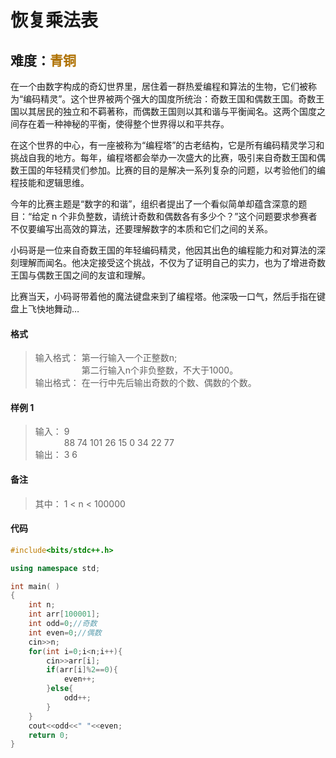 # <font face ="黑体">恢复乘法表</font>
## 难度：<font face ="黑体" font color="#ae7000">青铜</font>

在一个由数字构成的奇幻世界里，居住着一群热爱编程和算法的生物，它们被称为“编码精灵”。这个世界被两个强大的国度所统治：奇数王国和偶数王国。奇数王国以其居民的独立和不羁著称，而偶数王国则以其和谐与平衡闻名。这两个国度之间存在着一种神秘的平衡，使得整个世界得以和平共存。

在这个世界的中心，有一座被称为“编程塔”的古老结构，它是所有编码精灵学习和挑战自我的地方。每年，编程塔都会举办一次盛大的比赛，吸引来自奇数王国和偶数王国的年轻精灵们参加。比赛的目的是解决一系列复杂的问题，以考验他们的编程技能和逻辑思维。

今年的比赛主题是“数字的和谐”，组织者提出了一个看似简单却蕴含深意的题目：“给定 n 个非负整数，请统计奇数和偶数各有多少个？”这个问题要求参赛者不仅要编写出高效的算法，还要理解数字的本质和它们之间的关系。

小码哥是一位来自奇数王国的年轻编码精灵，他因其出色的编程能力和对算法的深刻理解而闻名。他决定接受这个挑战，不仅为了证明自己的实力，也为了增进奇数王国与偶数王国之间的友谊和理解。

比赛当天，小码哥带着他的魔法键盘来到了编程塔。他深吸一口气，然后手指在键盘上飞快地舞动…
#### 格式
>输入格式：
第一行输入一个正整数n;<br>
&emsp;&emsp;&emsp;&emsp;&emsp; 第二行输入n个非负整数，不大于1000。
<br>输出格式：
在一行中先后输出奇数的个数、偶数的个数。

#### 样例 1
>输入：
9<br>
&emsp;&emsp;&emsp; 88 74 101 26 15 0 34 22 77
<br>输出：
3 6

#### 备注
>其中：
1 < n < 100000

#### 代码
```C++
#include<bits/stdc++.h> 

using namespace std;

int main( )
{
    int n;
    int arr[100001];
    int odd=0;//奇数
    int even=0;//偶数
    cin>>n;
    for(int i=0;i<n;i++){
        cin>>arr[i];
        if(arr[i]%2==0){
            even++;
        }else{
            odd++;
        }
    }
    cout<<odd<<" "<<even;
    return 0;
}

```